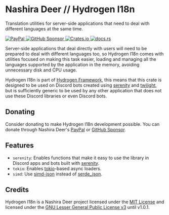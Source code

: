 # Nashira Deer // Hydrogen I18n

Translation utilities for server-side applications that need to deal with different languages at the same time.

[![PayPal](https://img.shields.io/badge/Paypal-003087?style=for-the-badge&logo=paypal&logoColor=%23fff)
](https://www.paypal.com/donate/?business=QQGMTC3FQAJF6&no_recurring=0&item_name=Thanks+for+donating+for+me%2C+this+helps+me+a+lot+to+continue+developing+and+maintaining+my+projects.&currency_code=USD)
[![GitHub Sponsor](https://img.shields.io/badge/GitHub%20Sponsor-181717?style=for-the-badge&logo=github&logoColor=%23fff)
](https://github.com/sponsors/nashiradeer)
[![Crates.io](https://img.shields.io/crates/v/hydrogen-i18n?style=for-the-badge&logo=rust&logoColor=%23fff&label=Crates.io&labelColor=%23000&color=%23000)
](https://crates.io/crates/hydrogen-i18n)
[![docs.rs](https://img.shields.io/docsrs/hydrogen-i18n?style=for-the-badge&logo=docsdotrs&logoColor=%23fff&label=Docs.rs&labelColor=%23000&color=%23000)
](https://docs.rs/hydrogen-i18n/)

Server-side applications that deal directly with users will need to be prepared to deal with different languages too, so Hydrogen I18n comes with utilities focused on making this task easier, loading and managing all the languages supported by the application in the memory, avoiding unnecessary disk and CPU usage.

Hydrogen I18n is part of [Hydrogen Framework](https://github.com/users/nashiradeer/projects/8), this means that this crate is designed to be used on Discord bots created using [serenity](https://crates.io/crates/serenity) and [twilight](https://crates.io/crates/twilight), but is sufficiently generic to be used by any other application that does not use these Discord libraries or even Discord bots.

## Donating

Consider donating to make Hydrogen I18n development possible. You can donate through Nashira Deer's [PayPal](https://www.paypal.com/donate/?business=QQGMTC3FQAJF6&no_recurring=0&item_name=Thanks+for+donating+for+me%2C+this+helps+me+a+lot+to+continue+developing+and+maintaining+my+projects.&currency_code=USD) or [GitHub Sponsor](https://github.com/sponsors/nashiradeer).

## Features

- `serenity`: Enables functions that make it easy to use the library in Discord apps and bots built with [serenity](https://crates.io/crates/serenity).
- `tokio`: Enables [tokio](https://crates.io/crates/tokio)-based async loaders.
- `simd`: Use [simd-json](https://crates.io/crates/simd-json) instead of [serde_json](https://crates.io/crates/serde_json).

## Credits

Hydrogen I18n is a Nashira Deer project licensed under the [MIT License](https://github.com/nashiradeer/hydrogen-i18n/blob/main/LICENSE.txt) and licensed under the [GNU Lesser General Public License v3](https://github.com/nashiradeer/hydrogen-i18n/blob/c00b016356dc9263571e6cc6ede87969bf31bf02/LICENSE.txt) until v1.0.1.
